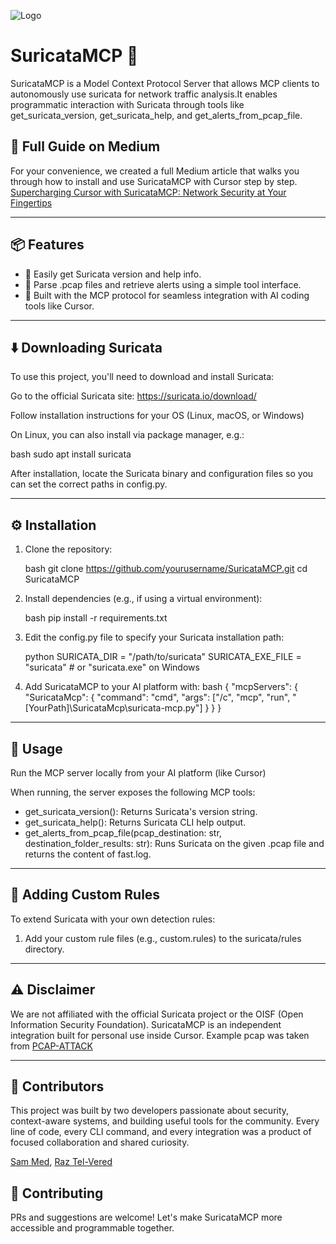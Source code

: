 ![Logo](https://cdn-images-1.medium.com/max/500/1*Spf4ED6gaJWuYZzD03rJig.jpeg)


# SuricataMCP 🚀

SuricataMCP is a Model Context Protocol Server that allows MCP clients to autonomously use suricata for network traffic analysis.It enables programmatic interaction with Suricata through tools like get_suricata_version, get_suricata_help, and get_alerts_from_pcap_file.


## 📰 Full Guide on Medium

For your convenience, we created a full Medium article that walks you through how to install and use SuricataMCP with Cursor step by step.
[Supercharging Cursor with SuricataMCP: Network Security at Your Fingertips](
)

---

## 📦 Features

- 🔡 Easily get Suricata version and help info.
- 📁 Parse .pcap files and retrieve alerts using a simple tool interface.
- 🧠 Built with the MCP protocol for seamless integration with AI coding tools like Cursor.

---
## ⬇️ Downloading Suricata

To use this project, you'll need to download and install Suricata:

Go to the official Suricata site: https://suricata.io/download/

Follow installation instructions for your OS (Linux, macOS, or Windows)

On Linux, you can also install via package manager, e.g.:

bash
sudo apt install suricata
 

After installation, locate the Suricata binary and configuration files so you can set the correct paths in config.py.

---

## ⚙️ Installation

1. Clone the repository:

   bash
   git clone https://github.com/yourusername/SuricataMCP.git
   cd SuricataMCP
   

2. Install dependencies (e.g., if using a virtual environment):

   bash
   pip install -r requirements.txt
   

3. Edit the config.py file to specify your Suricata installation path:

   python
   SURICATA_DIR = "/path/to/suricata"
   SURICATA_EXE_FILE = "suricata"  # or "suricata.exe" on Windows
   

4. Add SuricataMCP to your AI platform with:
bash
{
  "mcpServers": {
    "SuricataMcp": {
      "command": "cmd",
      "args": ["/c", "mcp", "run", "[YourPath]\\SuricataMcp\\suricata-mcp.py"]
    }
  }
}


---

## 🚀 Usage

Run the MCP server locally from your AI platform (like Cursor)

When running, the server exposes the following MCP tools:

- get_suricata_version(): Returns Suricata's version string.
- get_suricata_help(): Returns Suricata CLI help output.
- get_alerts_from_pcap_file(pcap_destination: str, destination_folder_results: str): Runs Suricata on the given .pcap file and returns the content of fast.log.

---

## 📄 Adding Custom Rules

To extend Suricata with your own detection rules:

1. Add your custom rule files (e.g., custom.rules) to the suricata/rules directory.

---

## ⚠️ Disclaimer
We are not affiliated with the official Suricata project or the OISF (Open Information Security Foundation). SuricataMCP is an independent integration built for personal use inside Cursor.
Example pcap was taken from [PCAP-ATTACK](https://github.com/sbousseaden/PCAP-ATTACK)

---
## 🤝 Contributors
This project was built by two developers passionate about security, context-aware systems, and building useful tools for the community. Every line of code, every CLI command, and every integration was a product of focused collaboration and shared curiosity.

[Sam Med](https://www.linkedin.com/in/sam-medina-4b0823164/), 
[Raz Tel-Vered](https://www.linkedin.com/in/raz-tel-vered/)

## 🤝 Contributing

PRs and suggestions are welcome! Let's make SuricataMCP more accessible and programmable together.
